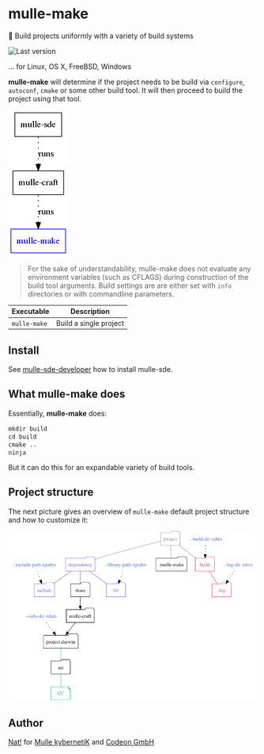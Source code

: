 # mulle-make

🤖 Build projects uniformly with a variety of build systems

![Last version](https://img.shields.io/github/tag/mulle-sde/mulle-make.svg)

... for Linux, OS X, FreeBSD, Windows

**mulle-make** will determine if the project needs to
be build via `configure`, `autoconf`, `cmake` or some other build tool.
It will then proceed to build the project using that tool.

![](dox/mulle-sde-overview.png)


> For the sake of understandability, mulle-make does not evaluate any
> environment variables (such as CFLAGS) during construction of the
> build tool arguments.
> Build settings are are either set with `info` directories or with
> commandline parameters.


Executable   | Description
-------------|--------------------------------
`mulle-make` | Build a single project


## Install

See [mulle-sde-developer](//github.com/mulle-sde/mulle-sde-developer) how
to install mulle-sde.


## What **mulle-make** does

Essentially, **mulle-make** does:

```
mkdir build
cd build
cmake ..
ninja
```

But it can do this for an expandable variety of build tools.


## Project structure

The next picture gives an overview of `mulle-make` default project structure
and how to customize it:

![](dox/overview.png)


## Author

[Nat!](//www.mulle-kybernetik.com/weblog) for
[Mulle kybernetiK](//www.mulle-kybernetik.com) and
[Codeon GmbH](//www.codeon.de)
